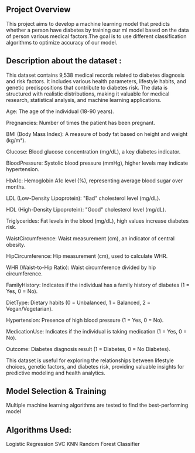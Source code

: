 ## Project Overview
This project aims to develop a machine learning model that predicts whether a person have diabetes by training our ml model based on the data of person various medical factors.The goal is to use different classification algorithms to optimize accuracy of our model.

## Description about the dataset : 
This dataset contains 9,538 medical records related to diabetes diagnosis and risk factors. It includes various health parameters, lifestyle habits, and genetic predispositions that contribute to diabetes risk. The data is structured with realistic distributions, making it valuable for medical research, statistical analysis, and machine learning applications.

Age: The age of the individual (18-90 years).

Pregnancies: Number of times the patient has been pregnant.

BMI (Body Mass Index): A measure of body fat based on height and weight (kg/m²).

Glucose: Blood glucose concentration (mg/dL), a key diabetes indicator.

BloodPressure: Systolic blood pressure (mmHg), higher levels may indicate hypertension.

HbA1c: Hemoglobin A1c level (%), representing average blood sugar over months.

LDL (Low-Density Lipoprotein): "Bad" cholesterol level (mg/dL).

HDL (High-Density Lipoprotein): "Good" cholesterol level (mg/dL).

Triglycerides: Fat levels in the blood (mg/dL), high values increase diabetes risk.

WaistCircumference: Waist measurement (cm), an indicator of central obesity.

HipCircumference: Hip measurement (cm), used to calculate WHR.

WHR (Waist-to-Hip Ratio): Waist circumference divided by hip circumference.

FamilyHistory: Indicates if the individual has a family history of diabetes (1 = Yes, 0 = No).

DietType: Dietary habits (0 = Unbalanced, 1 = Balanced, 2 = Vegan/Vegetarian).

Hypertension: Presence of high blood pressure (1 = Yes, 0 = No).

MedicationUse: Indicates if the individual is taking medication (1 = Yes, 0 = No).

Outcome: Diabetes diagnosis result (1 = Diabetes, 0 = No Diabetes).

This dataset is useful for exploring the relationships between lifestyle choices, genetic factors, and diabetes risk, providing valuable insights for predictive modeling and health analytics.

## Model Selection & Training
Multiple machine learning algorithms are tested to find the best-performing model

## Algorithms Used:
Logistic Regression
SVC
KNN
Random Forest Classifier
